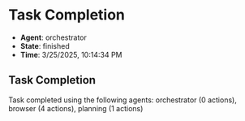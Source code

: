 # Task Completion

- **Agent**: orchestrator
- **State**: finished
- **Time**: 3/25/2025, 10:14:34 PM

## Task Completion

Task completed using the following agents: orchestrator (0 actions), browser (4 actions), planning (1 actions)

